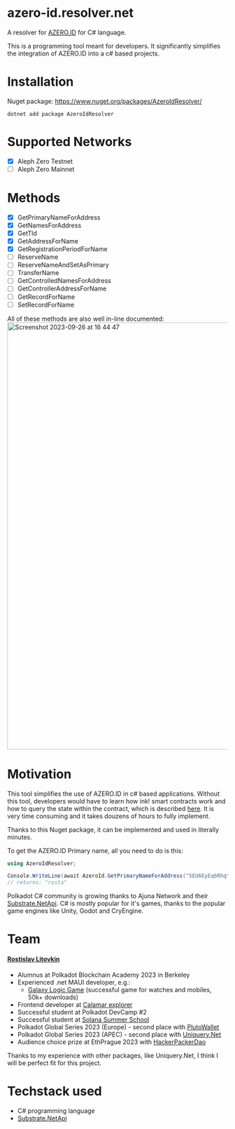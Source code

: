 # azero-id.resolver.net

A resolver for [AZERO.ID](https://azero.id/) for C# language.

This is a programming tool meant for developers. It significantly simplifies the integration of AZERO.ID into a c# based projects.

# Installation

Nuget package: https://www.nuget.org/packages/AzeroIdResolver/
```
dotnet add package AzeroIdResolver
```

# Supported Networks

- [x] Aleph Zero Testnet
- [ ] Aleph Zero Mainnet

# Methods

- [x] GetPrimaryNameForAddress
- [x] GetNamesForAddress
- [x] GetTld
- [x] GetAddressForName
- [x] GetRegistrationPeriodForName
- [ ] ReserveName
- [ ] ReserveNameAndSetAsPrimary
- [ ] TransferName
- [ ] GetControlledNamesForAddress
- [ ] GetControllerAddressForName
- [ ] GetRecordForName
- [ ] SetRecordForName

All of these methods are also well in-line documented:
<img width="974" alt="Screenshot 2023-09-26 at 16 44 47" src="https://github.com/RostislavLitovkin/azero-id.resolver.net/assets/77352013/83189d9e-989d-4b78-bf38-5ad0bfa30c66">

# Motivation

This tool simplifies the use of AZERO.ID in c# based applications. Without this tool, developers would have to learn how ink! smart contracts work and how to query the state within the contract, which is described [here](https://use.ink/datastructures/storage-in-metadata#accessing-storage-items-with-the-childstate-rpc-call-api). It is very time consuming and it takes douzens of hours to fully implement.

Thanks to this Nuget package, it can be implemented and used in literally minutes.

To get the AZERO.ID Primary name, all you need to do is this:

```C#
using AzeroIdResolver;

Console.WriteLine(await AzeroId.GetPrimaryNameForAddress("5EU6EyEq6RhqYed1gCYyQRVttdy6FC9yAtUUGzPe3gfpFX8y"));
// returns: "rosta"
```

Polkadot C# community is growing thanks to Ajuna Network and their [Substrate.NetApi](https://github.com/SubstrateGaming/Substrate.NET.API). C# is mostly popular for it's games, thanks to the popular game engines like Unity, Godot and CryEngine.

# Team

#### [Rostislav Litovkin](http://rostislavlitovkin.pythonanywhere.com/aboutme)
- Alumnus at Polkadot Blockchain Academy 2023 in Berkeley
- Experienced .net MAUI developer, e.g.:
   - [Galaxy Logic Game](https://github.com/RostislavLitovkin/galaxylogicgamemaui) (successful game for watches and mobiles, 50k+ downloads)
- Frontend developer at [Calamar explorer](https://calamar.app/)
- Successful student at Polkadot DevCamp #2
- Successful student at [Solana Summer School](https://ackeeblockchain.com/school-of-solana)
- Polkadot Global Series 2023 (Europe) - second place with [PlutoWallet](https://github.com/RostislavLitovkin/PlutoWallet)
- Polkadot Global Series 2023 (APEC) - second place with [Uniquery.Net](https://github.com/RostislavLitovkin/Uniquery.Net)
- Audience choice prize at EthPrague 2023 with [HackerPackerDao](https://github.com/RostislavLitovkin/HackerPackerDao)

Thanks to my experience with other packages, like Uniquery.Net, I think I will be perfect fit for this project.

# Techstack used

- C# programming language
- [Substrate.NetApi](https://github.com/SubstrateGaming/Substrate.NET.API)
